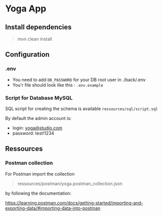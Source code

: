 # Yoga App

## Install dependencies

> mvn clean install

## Configuration 

### .env

- You need to add `DB_PASSWORD` for your DB root user in ./back/.env
- You'r file should look like this : `.env.example`

### Script for Database MySQL

SQL script for creating the schema is available `ressources/sql/script.sql`

By default the admin account is:
- login: yoga@studio.com
- password: test!1234

## Ressources

### Postman collection

For Postman import the collection

> ressources/postman/yoga.postman_collection.json 

by following the documentation: 

https://learning.postman.com/docs/getting-started/importing-and-exporting-data/#importing-data-into-postman
